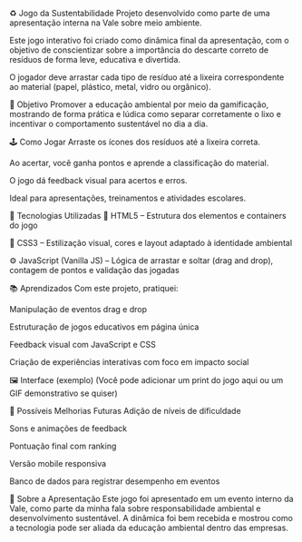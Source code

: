 ♻️ Jogo da Sustentabilidade
Projeto desenvolvido como parte de uma apresentação interna na Vale sobre meio ambiente.

Este jogo interativo foi criado como dinâmica final da apresentação, com o objetivo de conscientizar sobre a importância do descarte correto de resíduos de forma leve, educativa e divertida.

O jogador deve arrastar cada tipo de resíduo até a lixeira correspondente ao material (papel, plástico, metal, vidro ou orgânico).

🌱 Objetivo
Promover a educação ambiental por meio da gamificação, mostrando de forma prática e lúdica como separar corretamente o lixo e incentivar o comportamento sustentável no dia a dia.

🕹️ Como Jogar
Arraste os ícones dos resíduos até a lixeira correta.

Ao acertar, você ganha pontos e aprende a classificação do material.

O jogo dá feedback visual para acertos e erros.

Ideal para apresentações, treinamentos e atividades escolares.

🔧 Tecnologias Utilizadas
🧱 HTML5 – Estrutura dos elementos e containers do jogo

🎨 CSS3 – Estilização visual, cores e layout adaptado à identidade ambiental

⚙️ JavaScript (Vanilla JS) – Lógica de arrastar e soltar (drag and drop), contagem de pontos e validação das jogadas

📚 Aprendizados
Com este projeto, pratiquei:

Manipulação de eventos drag e drop

Estruturação de jogos educativos em página única

Feedback visual com JavaScript e CSS

Criação de experiências interativas com foco em impacto social

🖼️ Interface (exemplo)
(Você pode adicionar um print do jogo aqui ou um GIF demonstrativo se quiser)

🚧 Possíveis Melhorias Futuras
 Adição de níveis de dificuldade

 Sons e animações de feedback

 Pontuação final com ranking

 Versão mobile responsiva

 Banco de dados para registrar desempenho em eventos

🏢 Sobre a Apresentação
Este jogo foi apresentado em um evento interno da Vale, como parte da minha fala sobre responsabilidade ambiental e desenvolvimento sustentável. A dinâmica foi bem recebida e mostrou como a tecnologia pode ser aliada da educação ambiental dentro das empresas.
